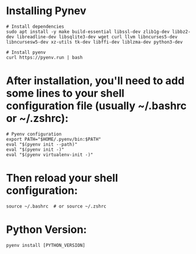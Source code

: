 # Installing Pynev

```
# Install dependencies
sudo apt install -y make build-essential libssl-dev zlib1g-dev libbz2-dev libreadline-dev libsqlite3-dev wget curl llvm libncurses5-dev libncursesw5-dev xz-utils tk-dev libffi-dev liblzma-dev python3-dev

# Install pyenv
curl https://pyenv.run | bash
```

# After installation, you'll need to add some lines to your shell configuration file (usually ~/.bashrc or ~/.zshrc):

```
# Pyenv configuration
export PATH="$HOME/.pyenv/bin:$PATH"
eval "$(pyenv init --path)"
eval "$(pyenv init -)"
eval "$(pyenv virtualenv-init -)"
```

# Then reload your shell configuration:

```
source ~/.bashrc  # or source ~/.zshrc
```
# Python Version:

```
pyenv install [PYTHON_VERSION]
```
